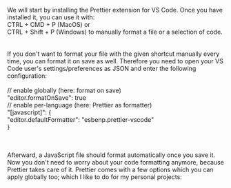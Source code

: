 We will start by installing the Prettier extension for VS Code. Once you have installed it, you can use it with:<br/>
CTRL + CMD + P (MacOS) or <br/>
CTRL + Shift + P (Windows) to manually format a file or a selection of code.<br/>
<br/><br/>
If you don't want to format your file with the given shortcut manually every time, you can format it on save as well. Therefore you need to open your VS Code user's settings/preferences as JSON and enter the following configuration:<br/><br/>
// enable globally (here: format on save)<br/>
"editor.formatOnSave": true<br/>
// enable per-language (here: Prettier as formatter)<br/>
"[javascript]": {<br/>
    "editor.defaultFormatter": "esbenp.prettier-vscode"<br/>
}<br/><br/>

<br/>
Afterward, a JavaScript file should format automatically once you save it. Now you don't need to worry about your code formatting anymore, because Prettier takes care of it. Prettier comes with a few options which you can apply globally too; which I like to do for my personal projects:
